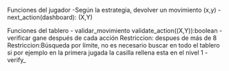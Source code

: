 
Funciones del jugador
    -Según  la estrategia, devolver un movimiento (x,y)
        -next_action(dashboard): (X,Y)

Funciones del tablero
    - validar_movimiento
        validate_action((X,Y)):boolean 
    - verificar gane después de cada acción
        Restriccion: despues de más de 8 
        Restriccion:Búsqueda por límite, no es necesario buscar en todo el tablero si por ejemplo en la primera jugada la casilla rellena esta en el nivel 1 
        - verify_
